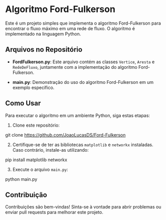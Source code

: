 # Algoritmo Ford-Fulkerson

Este é um projeto simples que implementa o algoritmo Ford-Fulkerson para encontrar o fluxo máximo em uma rede de fluxo. O algoritmo é implementado na linguagem Python.

## Arquivos no Repositório

- **FordFulkerson.py**: Este arquivo contém as classes `Vertice`, `Aresta` e `RedeDeFluxo`, juntamente com a implementação do algoritmo Ford-Fulkerson.
  
- **main.py**: Demonstração do uso do algoritmo Ford-Fulkerson em um exemplo específico.

## Como Usar

Para executar o algoritmo em um ambiente Python, siga estas etapas:

1. Clone este repositório:

git clone https://github.com/JoaoLucasDS/Ford-Fulkerson

2. Certifique-se de ter as bibliotecas `matplotlib` e `networkx` instaladas. Caso contrário, instale-as utilizando:

pip install matplotlib networkx

3. Execute o arquivo `main.py`:

python main.py

## Contribuição

Contribuições são bem-vindas! Sinta-se à vontade para abrir problemas ou enviar pull requests para melhorar este projeto.